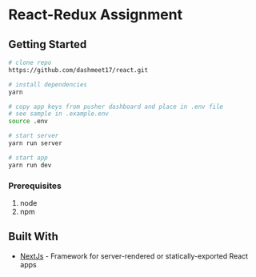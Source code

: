 # React-Redux Assignment

## Getting Started

```bash
# clone repo
https://github.com/dashmeet17/react.git

# install dependencies
yarn

# copy app keys from pusher dashboard and place in .env file
# see sample in .example.env
source .env

# start server
yarn run server

# start app
yarn run dev
```

### Prerequisites

1. node
2. npm

## Built With

* [NextJs](https://github.com/zeit/next.js/) - Framework for server-rendered or statically-exported React apps
